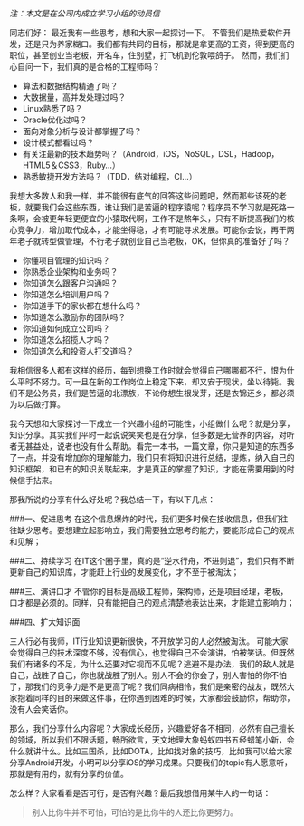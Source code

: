 _注：本文是在公司内成立学习小组的动员信_

同志们好：
最近我有一些思考，想和大家一起探讨一下。
不管我们是热爱软件开发，还是只为养家糊口。我们都有共同的目标，那就是拿更高的工资，得到更高的职位，甚至创业当老板，开名车，住别墅，打飞机到伦敦喂鸽子。
然而，我们扪心自问一下，我们真的是合格的工程师吗？

* 算法和数据结构精通了吗？
* 大数据量，高并发处理过吗？
* Linux熟悉了吗？
* Oracle优化过吗？
* 面向对象分析与设计都掌握了吗？
* 设计模式都看过吗？
* 有关注最新的技术趋势吗？（Android，iOS，NoSQL，DSL，Hadoop，HTML5＆CSS3，Ruby…）
* 熟悉敏捷开发方法吗？（TDD，结对编程，CI…）

我想大多数人和我一样，并不能很有底气的回答这些问题吧，然而那些该死的老板，就要我们会这些东西，谁让我们是苦逼的程序猿呢？程序员不学习就是死路一条啊，会被更年轻更便宜的小猿取代啊，工作不是熬年头，只有不断提高我们的核心竞争力，增加取代成本，才能坐得稳，才有可能寻求发展。可能你会说，再干两年老子就转型做管理，不行老子就创业自己当老板，OK，但你真的准备好了吗？

* 你懂项目管理的知识吗？
* 你熟悉企业架构和业务吗？
* 你知道怎么跟客户沟通吗？
* 你知道怎么培训用户吗？
* 你知道手下的家伙都在想什么吗？
* 你知道怎么激励你的团队吗？
* 你知道如何成立公司吗？
* 你知道怎么招揽人才吗？
* 你知道怎么和投资人打交道吗？

我相信很多人都有这样的经历，每到想换工作时就会觉得自己哪哪都不行，恨为什么平时不努力。可一旦在新的工作岗位上稳定下来，却又安于现状，坐以待毙。我们不是公务员，我们是苦逼的北漂族，不论你想生根发芽，还是衣锦还乡，都必须为以后做打算。

我今天想和大家探讨一下成立一个兴趣小组的可能性，小组做什么呢？就是分享，知识分享。其实我们平时一起说说笑笑也是在分享，但多数是无营养的内容，对听者无甚益处，说者也没有什么帮助。看完一本书，一篇文章，你只是知道的东西多了一点，并没有增加你的理解能力，我们只有将知识进行总结，提炼，纳入自己的知识框架，和已有的知识关联起来，才是真正的掌握了知识，才能在需要用到的时候信手拈来。

那我所说的分享有什么好处呢？我总结一下，有以下几点：

###一、促进思考
在这个信息爆炸的时代，我们更多时候在接收信息，但我们往往缺少思考。要想建立起影响立，我们需要独立思考的能力，要能形成自己的观点和见解；

###二、持续学习
在IT这个圈子里，真的是“逆水行舟，不进则退”，我们只有不断更新自己的知识库，才能赶上行业的发展变化，才不至于被淘汰；

###三、演讲口才
不管你的目标是高级工程师，架构师，还是项目经理，老板，口才都是必须的。同样，只有能把自己的观点清楚地表达出来，才能建立影响力；

###四、扩大知识面

三人行必有我师，IT行业知识更新很快，不开放学习的人必然被淘汰。
可能大家会觉得自己的技术深度不够，没有信心，也觉得自己不会演讲，怕被笑话。但既然我们有诸多的不足，为什么还要对它视而不见呢？逃避不是办法，我们的敌人就是自己，战胜了自己，你也就战胜了别人。别人不会的你会了，别人害怕的你不怕了，那我们的竞争力是不是更高了呢？我们同病相怜，我们是亲密的战友，既然大家抱着同样的目的来做这件事，在你遇到困难的时候，大家都会鼓励你，帮助你，没有人会笑话你。

那么，我们分享什么内容呢？大家成长经历，兴趣爱好各不相同，必然有自己擅长的领域，所以我们不限话题，畅所欲言，天文地理大象蚂蚁四书五经蜡笔小新，会什么就讲什么。比如三国杀，比如DOTA，比如找对象的技巧，比如我可以给大家分享Android开发，小明可以分享iOS的学习成果。只要我们的topic有人愿意听，那就是有用的，就有分享的价值。

怎么样？大家看看是否可行，是否有兴趣？最后我想借用某牛人的一句话：
>别人比你牛并不可怕，可怕的是比你牛的人还比你更努力。
